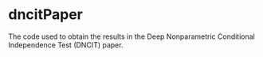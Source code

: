 # dncitPaper
The code used to obtain the results in the Deep Nonparametric Conditional Independence Test (DNCIT) paper.
